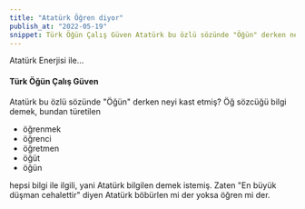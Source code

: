 ```yaml
---
title: "Atatürk Öğren diyor"
publish_at: "2022-05-19"
snippet: Türk Öğün Çalış Güven Atatürk bu özlü sözünde "Öğün" derken neyi kast etmiş?
---
```


Atatürk Enerjisi ile...

#### Türk Öğün Çalış Güven

Atatürk bu özlü sözünde "Öğün" derken neyi kast etmiş?
Öğ sözcüğü bilgi demek, bundan türetilen

- öğrenmek
- öğrenci
- öğretmen
- öğüt
- öğün

hepsi bilgi ile ilgili, yani Atatürk bilgilen demek istemiş. Zaten "En büyük düşman cehalettir" diyen Atatürk böbürlen mi
der yoksa öğren mi der.
